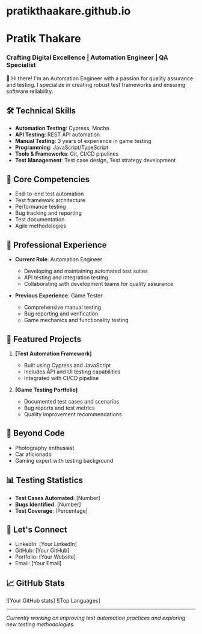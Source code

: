 # pratikthaakare.github.io
# Pratik Thakare
### Crafting Digital Excellence | Automation Engineer | QA Specialist

👋 Hi there! I'm an Automation Engineer with a passion for quality assurance and testing. I specialize in creating robust test frameworks and ensuring software reliability.

## 🛠 Technical Skills
- **Automation Testing**: Cypress, Mocha
- **API Testing**: REST API automation
- **Manual Testing**: 3 years of experience in game testing
- **Programming**: JavaScript/TypeScript
- **Tools & Frameworks**: Git, CI/CD pipelines
- **Test Management**: Test case design, Test strategy development

## 🎯 Core Competencies
- End-to-end test automation
- Test framework architecture
- Performance testing
- Bug tracking and reporting
- Test documentation
- Agile methodologies

## 💼 Professional Experience
- **Current Role**: Automation Engineer
  - Developing and maintaining automated test suites
  - API testing and integration testing
  - Collaborating with development teams for quality assurance

- **Previous Experience**: Game Tester
  - Comprehensive manual testing
  - Bug reporting and verification
  - Game mechanics and functionality testing

## 🚀 Featured Projects
1. **[Test Automation Framework]**
   - Built using Cypress and JavaScript
   - Includes API and UI testing capabilities
   - Integrated with CI/CD pipeline

2. **[Game Testing Portfolio]**
   - Documented test cases and scenarios
   - Bug reports and test metrics
   - Quality improvement recommendations

## 📸 Beyond Code
- Photography enthusiast
- Car aficionado
- Gaming expert with testing background

## 📊 Testing Statistics
- **Test Cases Automated**: [Number]
- **Bugs Identified**: [Number]
- **Test Coverage**: [Percentage]

## 🤝 Let's Connect
- LinkedIn: [Your LinkedIn]
- GitHub: [Your GitHub]
- Portfolio: [Your Website]
- Email: [Your Email]

## 📈 GitHub Stats
![Your GitHub stats]
![Top Languages]

---
*Currently working on improving test automation practices and exploring new testing methodologies.*
